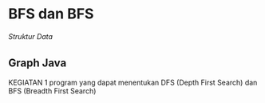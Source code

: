 # BFS dan BFS


###### Struktur Data ######
## Graph Java ##


KEGIATAN 1
program yang dapat menentukan DFS (Depth First Search) dan BFS (Breadth First
Search)
